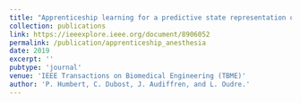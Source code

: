 ```yaml
---
title: "Apprenticeship learning for a predictive state representation of anesthesia"
collection: publications
link: https://ieeexplore.ieee.org/document/8906052
permalink: /publication/apprenticeship_anesthesia
date: 2019
excerpt: ''
pubtype: 'journal'
venue: 'IEEE Transactions on Biomedical Engineering (TBME)'
author: 'P. Humbert, C. Dubost, J. Audiffren, and L. Oudre.'
---
```

